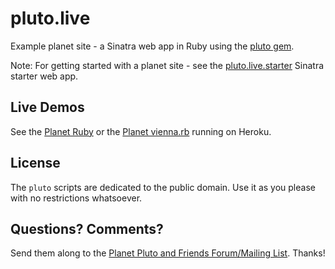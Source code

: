# pluto.live

Example planet site - a Sinatra web app in Ruby
using the [pluto gem](https://github.com/feedreader/pluto).

Note: For getting started with a planet site - see
the [pluto.live.starter](https://github.com/feedreader/pluto.live.starter)
Sinatra starter web app.


## Live Demos

See the [Planet Ruby](http://plutolive.herokuapp.com)
or the [Planet vienna.rb](http://viennarb.herokuapp.com) running on Heroku.


## License

The `pluto` scripts are dedicated to the public domain.
Use it as you please with no restrictions whatsoever.

## Questions? Comments?

Send them along to the [Planet Pluto and Friends Forum/Mailing List](http://groups.google.com/group/feedreader).
Thanks!
